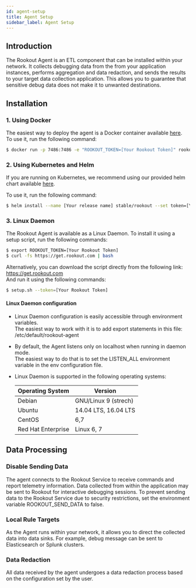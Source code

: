 ```yaml
---
id: agent-setup
title: Agent Setup
sidebar_label: Agent Setup
---
```


## Introduction

The Rookout Agent is an ETL component that can be installed within your network. It collects debugging data from the from your application instances, performs aggregation and data redaction, and sends the results to your target data collection application. This allows you to guarantee that sensitive debug data does not make it to unwanted destinations.

## Installation

### 1. Using Docker

The easiest way to deploy the agent is a Docker container available [here](https://hub.docker.com/r/rookout/agent/).  
To use it, run the following command:

```bash
$ docker run -p 7486:7486 -e "ROOKOUT_TOKEN=[Your Rookout Token]" rookout/agent
```

### 2. Using Kubernetes and Helm

If you are running on Kubernetes, we recommend using our provided helm chart available [here](https://github.com/helm/charts/tree/master/stable/rookout).

To use it, run the following command:

```bash
$ helm install --name [Your release name] stable/rookout --set token=[Your Rookout Token]
```

### 3. Linux Daemon

The Rookout Agent is available as a Linux Daemon.
To install it using a setup script, run the following commands:

```bash
$ export ROOKOUT_TOKEN=[Your Rookout Token]
$ curl -fs https://get.rookout.com | bash
```

Alternatively, you can download the script directly from the following link: https://get.rookout.com  
And run it using the following commands:
```bash
$ setup.sh --token=[Your Rookout Token]
```

#### Linux Daemon configuration

- Linux Daemon configuration is easily accessible through environment variables.    
The easiest way to work with it is to add export statements in this file:
/etc/default/rookout-agent

- By default, the Agent listens only on localhost when running in daemon mode.  
The easiest way to do that is to set the LISTEN_ALL environment variable in the env configuration file.

- Linux Daemon is supported in the following operating systems:

    | Operating System   | Version    |
    | ------------------ | ---------- |
    | Debian             | GNU/Linux 9 (strech)       |
    | Ubuntu             | 14.04 LTS, 16.04 LTS         |
    | CentOS             | 6,7          |
    | Red Hat Enterprise | Linux 6, 7|


## Data Processing

### Disable Sending Data

The agent connects to the Rookout Service to receive commands and report telemetry information.
Data collected from within the application may be sent to Rookout for interactive debugging sessions.
To prevent sending data to the Rookout Service due to security restrictions, set the environment variable ROOKOUT_SEND_DATA to false.

### Local Rule Targets

As the Agent runs within your network, it allows you to direct the collected data into data sinks.
For example, debug message can be sent to Elasticsearch or Splunk clusters.

### Data Redaction

All data received by the agent undergoes a data redaction process based on the configuration set by the user.

